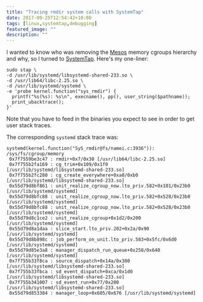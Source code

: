 ```yaml
---
title: "Tracing rmdir system calls with SystemTap"
date: 2017-09-25T12:54:42+10:00
tags: [linux,systemtap,debugging]
featured_image: ""
description: ""
---
```


I wanted to know who was removing the [Mesos](https://mesos.apache.org/)
memory cgroups hierarchy and why, so I turned to
[SystemTap](https://sourceware.org/systemtap/).
Here's my one-liner:

    sudo stap \
    -d /usr/lib/systemd/libsystemd-shared-233.so \
    -d /usr/lib64/libc-2.25.so \
    -d /usr/lib/systemd/systemd \
    -e 'probe kernel.function("sys_rmdir") {
      printf("%s(%s): %s\n", execname(), pp(), user_string($pathname));
      print_ubacktrace();
    }'

Note that you have to feed in the binaries you expect to see in order to get user stack traces.

The corresponding `systemd` stack trace was:

    systemd(kernel.function("SyS_rmdir@fs/namei.c:3936")): /sys/fs/cgroup/memory
     0x7f7559be3c47 : rmdir+0x7/0x30 [/usr/lib64/libc-2.25.so]
     0x7f755b2fa169 : cg_trim+0x109/0x1f0     [/usr/lib/systemd/libsystemd-shared-233.so]
     0x7f755b2fc280 : cg_create_everywhere+0xa0/0xb0 [/usr/lib/systemd/libsystemd-shared-233.so]
     0x55d79d8bf861 : unit_realize_cgroup_now.lto_priv.582+0x101/0x23b0 [/usr/lib/systemd/systemd]
     0x55d79d8bfc88 : unit_realize_cgroup_now.lto_priv.582+0x528/0x23b0 [/usr/lib/systemd/systemd]
     0x55d79d8bfc88 : unit_realize_cgroup_now.lto_priv.582+0x528/0x23b0 [/usr/lib/systemd/systemd]
     0x55d79d8c1ce2 : unit_realize_cgroup+0x1d2/0x200 [/usr/lib/systemd/systemd]
     0x55d79d8a1daa : slice_start.lto_priv.202+0x2a/0x90 [/usr/lib/systemd/systemd]
     0x55d79d8b898c : job_perform_on_unit.lto_priv.583+0x5fc/0x6d0 [/usr/lib/systemd/systemd]
     0x55d79d85e3a8 : manager_dispatch_run_queue+0x258/0x640 [/usr/lib/systemd/systemd]
     0x7f755b33f8ca : source_dispatch+0x14a/0x380 [/usr/lib/systemd/libsystemd-shared-233.so]
     0x7f755b33fbca : sd_event_dispatch+0xca/0x1d0 [/usr/lib/systemd/libsystemd-shared-233.so]
     0x7f755b341007 : sd_event_run+0x77/0x200 [/usr/lib/systemd/libsystemd-shared-233.so]
     0x55d79d853384 : manager_loop+0x605/0x676 [/usr/lib/systemd/systemd]
